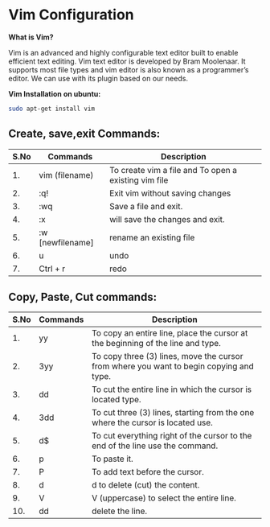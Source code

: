 # Vim Configuration

**What is Vim?**

Vim is an advanced and highly configurable text editor built to enable efficient text editing. Vim text editor is developed by Bram Moolenaar. It supports most file types and vim editor is also known as a programmer’s editor. We can use with its plugin based on our needs.

**Vim Installation on ubuntu:**

```bash
sudo apt-get install vim
```
## Create, save,exit Commands:
|S.No|Commands|Description|
|----|---------|-----------|
|1.| vim (filename)| To create vim a file and To open a existing vim file|
|2.|:q!|Exit vim without saving changes |
|3.|:wq|Save a file and exit.|
|4.|:x|will save the changes and exit.|
|5.|:w [newfilename]| rename an existing file|
|6.|u|undo|
|7.|Ctrl + r|redo|

## Copy, Paste, Cut commands:
|S.No|Commands|Description|
|----|---------|-----------|
|1.| yy| To copy an entire line, place the cursor at the beginning of the line and type.|
|2.|3yy|To copy three (3) lines, move the cursor from where you want to begin copying and type.|
|3.|dd|To cut the entire line in which the cursor is located type.|
|4.|3dd|To cut three (3) lines, starting from the one where the cursor is located use.|
|5.|d$|To cut everything right of the cursor to the end of the line use the command.|
|6.|p|To paste it.|
|7.|P|To add text before the cursor.|
|8.|d|d to delete (cut) the content.|
|9.|V|V (uppercase) to select the entire line.|
|10.|dd|delete the line.|
